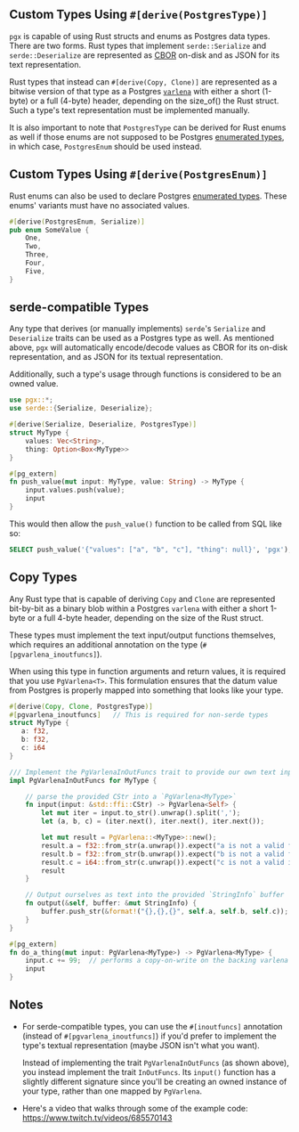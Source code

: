 ## Custom Types Using `#[derive(PostgresType)]`

`pgx` is capable of using Rust structs and enums as Postgres data types.  There are two forms.  Rust types
that implement `serde::Serialize` and `serde::Deserialize` are represented as [CBOR](https://crates.io/crates/serde_cbor)
on-disk and as JSON for its text representation.

Rust types that instead can `#[derive(Copy, Clone)]` are represented as a bitwise version of that 
type as a Postgres [`varlena`](https://github.com/postgres/postgres/blob/7559d8ebfa11d98728e816f6b655582ce41150f3/src/include/c.h#L542-L562)
with either a short (1-byte) or a full (4-byte) header, depending on the size_of() the Rust struct.  Such a type's text representation must be implemented manually.

It is also important to note that `PostgresType` can be derived for Rust enums as well if
those enums are not supposed to be
Postgres [enumerated types](https://www.postgresql.org/docs/current/datatype-enum.html),
in which case, `PostgresEnum` should be used instead.

## Custom Types Using `#[derive(PostgresEnum)]`

Rust enums can also be used to declare Postgres [enumerated types](https://www.postgresql.org/docs/current/datatype-enum.html).
These enums' variants must have no associated values.

```rust
#[derive(PostgresEnum, Serialize)]
pub enum SomeValue {
    One,
    Two,
    Three,
    Four,
    Five,
}
```

## serde-compatible Types

Any type that derives (or manually implements) `serde`'s `Serialize` and `Deserialize` traits can be
used as a Postgres type as well.  As mentioned above, `pgx` will automatically encode/decode values
as CBOR for its on-disk representation, and as JSON for its textual representation.

Additionally, such a type's usage through functions is considered to be an owned value.

```rust
use pgx::*;
use serde::{Serialize, Deserialize};

#[derive(Serialize, Deserialize, PostgresType)]
struct MyType {
    values: Vec<String>,
    thing: Option<Box<MyType>>
}

#[pg_extern]
fn push_value(mut input: MyType, value: String) -> MyType {
    input.values.push(value);
    input
}
```

This would then allow the `push_value()` function to be called from SQL like so:

```sql
SELECT push_value('{"values": ["a", "b", "c"], "thing": null}', 'pgx');
```

## Copy Types

Any Rust type that is capable of deriving `Copy` and `Clone` are represented bit-by-bit as a binary
blob within a Postgres `varlena` with either a short 1-byte or a full 4-byte header, depending on the 
size of the Rust struct.

These types must implement the text input/output functions themselves, which requires
an additional annotation on the type (`#[pgvarlena_inoutfuncs]`).

When using this type in function arguments and return values, it is required that you use
`PgVarlena<T>`.  This formulation ensures that the datum value from Postgres is properly mapped
into something that looks like your type.

```rust
#[derive(Copy, Clone, PostgresType)]
#[pgvarlena_inoutfuncs]   // This is required for non-serde types
struct MyType {
   a: f32,
   b: f32,
   c: i64
}

/// Implement the PgVarlenaInOutFuncs trait to provide our own text input and output functions
impl PgVarlenaInOutFuncs for MyType {

    // parse the provided CStr into a `PgVarlena<MyType>`
    fn input(input: &std::ffi::CStr) -> PgVarlena<Self> {
        let mut iter = input.to_str().unwrap().split(',');
        let (a, b, c) = (iter.next(), iter.next(), iter.next());

        let mut result = PgVarlena::<MyType>::new();
        result.a = f32::from_str(a.unwrap()).expect("a is not a valid f32");
        result.b = f32::from_str(b.unwrap()).expect("b is not a valid f32");
        result.c = i64::from_str(c.unwrap()).expect("c is not a valid i64");
        result
    }

    // Output ourselves as text into the provided `StringInfo` buffer
    fn output(&self, buffer: &mut StringInfo) {
        buffer.push_str(&format!("{},{},{}", self.a, self.b, self.c));
    }
}

#[pg_extern]
fn do_a_thing(mut input: PgVarlena<MyType>) -> PgVarlena<MyType> {
    input.c += 99;  // performs a copy-on-write on the backing varlena pointer
    input
}
```

## Notes

- For serde-compatible types, you can use the `#[inoutfuncs]` annotation (instead of `#[pgvarlena_inoutfuncs]`) if you'd 
prefer to implement the type's textual representation (maybe JSON isn't what you want).  

    Instead of implementing the trait `PgVarlenaInOutFuncs` (as shown above), you instead implement 
    the trait `InOutFuncs`.  Its `input()` function has a slightly different signature since you'll be 
    creating an owned instance of your type, rather than one mapped by `PgVarlena`.

- Here's a video that walks through some of the example code: https://www.twitch.tv/videos/685570143